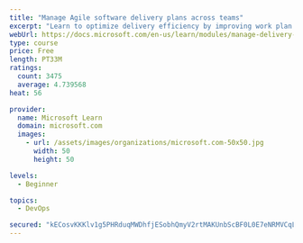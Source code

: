```yaml
---
title: "Manage Agile software delivery plans across teams"
excerpt: "Learn to optimize delivery efficiency by improving work plan visibility across teams."
webUrl: https://docs.microsoft.com/en-us/learn/modules/manage-delivery-plans/
type: course
price: Free
length: PT33M
ratings:
  count: 3475
  average: 4.739568
heat: 56

provider:
  name: Microsoft Learn
  domain: microsoft.com
  images:
    - url: /assets/images/organizations/microsoft.com-50x50.jpg
      width: 50
      height: 50

levels:
  - Beginner

topics:
  - DevOps

secured: "kECosvKKKlv1g5PHRduqMWDhfjESobhQmyV2rtMAKUnbScBF0L0E7eNRMVCqLTPbmLkmGGhD7q9LZ84LBlyy2znSy10E0a8APys+ykQHzY7XPjAczqhaflayie/nZ69+lVzO7tK/0gEO4TTZwQzhOb2zAFL9TqMguMYGTC8QnlETj58+tKm1ApGipJEBYNu+PXjI9rBcqIWkzyedd5Rc5viG4O6tXrc9PJRe319kju5SJt2QV8yOo85MVXZ9h7beAh1ZhdiOI8oJK3/VOdhxZR5gYQzPugIIsIjFKj9BUJUokwk+qeD0KISuN0aHrimP5rXUPtJcAAVg3SDk/HCJSvb26102rI9KRd0ejEq8dph9wSI/Girp3+CLOdKn2U9lYRYAZBEezwcjFysMs5DqxtDCNo5jTYEkVJYnv4yG/aE=;6kuELHPAmxjjhBYnlanfbA=="
---
```


